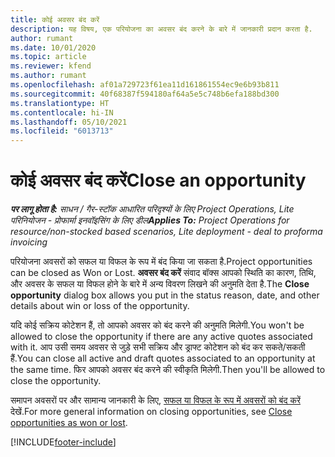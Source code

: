 ```yaml
---
title: कोई अवसर बंद करें
description: यह विषय, एक परियोजना का अवसर बंद करने के बारे में जानकारी प्रदान करता है.
author: rumant
ms.date: 10/01/2020
ms.topic: article
ms.reviewer: kfend
ms.author: rumant
ms.openlocfilehash: af01a729723f61ea11d161861554ec9e6b93b811
ms.sourcegitcommit: 40f68387f594180af64a5e5c748b6efa188bd300
ms.translationtype: HT
ms.contentlocale: hi-IN
ms.lasthandoff: 05/10/2021
ms.locfileid: "6013713"
---
```

# <a name="close-an-opportunity"></a><span data-ttu-id="99f35-103">कोई अवसर बंद करें</span><span class="sxs-lookup"><span data-stu-id="99f35-103">Close an opportunity</span></span>

<span data-ttu-id="99f35-104">_**पर लागू होता है:** साधन / गैर-स्टॉक आधारित परिदृश्यों के लिए Project Operations, Lite परिनियोजन - प्रोफार्मा इनवॉइसिंग के लिए डील_</span><span class="sxs-lookup"><span data-stu-id="99f35-104">_**Applies To:** Project Operations for resource/non-stocked based scenarios, Lite deployment - deal to proforma invoicing_</span></span>

<span data-ttu-id="99f35-105">परियोजना अवसरों को सफल या विफल के रूप में बंद किया जा सकता है.</span><span class="sxs-lookup"><span data-stu-id="99f35-105">Project opportunities can be closed as Won or Lost.</span></span> <span data-ttu-id="99f35-106">**अवसर बंद करें** संवाद बॉक्स आपको स्थिति का कारण, तिथि, और अवसर के सफल या विफल होने के बारे में अन्य विवरण लिखने की अनुमति देता है.</span><span class="sxs-lookup"><span data-stu-id="99f35-106">The **Close opportunity** dialog box allows you put in the status reason, date, and other details about win or loss of the opportunity.</span></span>

<span data-ttu-id="99f35-107">यदि कोई सक्रिय कोटेशन हैं, तो आपको अवसर को बंद करने की अनुमति मिलेगी.</span><span class="sxs-lookup"><span data-stu-id="99f35-107">You won't be allowed to close the opportunity if there are any active quotes associated with it.</span></span> <span data-ttu-id="99f35-108">आप उसी समय अवसर से जुड़े सभी सक्रिय और ड्राफ्ट कोटेशन को बंद कर सकते/सकती हैं.</span><span class="sxs-lookup"><span data-stu-id="99f35-108">You can close all active and draft quotes associated to an opportunity at the same time.</span></span> <span data-ttu-id="99f35-109">फिर आपको अवसर बंद करने की स्वीकृति मिलेगी.</span><span class="sxs-lookup"><span data-stu-id="99f35-109">Then you'll be allowed to close the opportunity.</span></span>

<span data-ttu-id="99f35-110">समापन अवसरों पर और सामान्य जानकारी के लिए, [सफल या विफल के रूप में अवसरों को बंद करें](/dynamics365/sales-enterprise/close-opportunity-won-lost-sales) देखें.</span><span class="sxs-lookup"><span data-stu-id="99f35-110">For more general information on closing opportunities, see [Close opportunities as won or lost](/dynamics365/sales-enterprise/close-opportunity-won-lost-sales).</span></span>


[!INCLUDE[footer-include](../includes/footer-banner.md)]